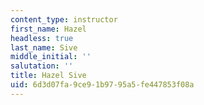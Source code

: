 ```yaml
---
content_type: instructor
first_name: Hazel
headless: true
last_name: Sive
middle_initial: ''
salutation: ''
title: Hazel Sive
uid: 6d3d07fa-9ce9-1b97-95a5-fe447853f08a
---
```

